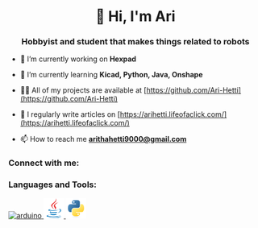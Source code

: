 <h1 align="center">👋 Hi, I'm Ari</h1>
<h3 align="center">Hobbyist and student that makes things related to robots</h3>

- 🔭 I’m currently working on **Hexpad**

- 🌱 I’m currently learning **Kicad, Python, Java, Onshape**

- 👨‍💻 All of my projects are available at [https://github.com/Ari-Hetti](https://github.com/Ari-Hetti)

- 📝 I regularly write articles on [https://arihetti.lifeofaclick.com/](https://arihetti.lifeofaclick.com/)

- 📫 How to reach me **arithahetti9000@gmail.com**

<h3 align="left">Connect with me:</h3>
<p align="left">
</p>

<h3 align="left">Languages and Tools:</h3>
<p align="left"> <a href="https://www.arduino.cc/" target="_blank" rel="noreferrer"> <img src="https://cdn.worldvectorlogo.com/logos/arduino-1.svg" alt="arduino" width="40" height="40"/> </a> <a href="https://www.java.com" target="_blank" rel="noreferrer"> <img src="https://raw.githubusercontent.com/devicons/devicon/master/icons/java/java-original.svg" alt="java" width="40" height="40"/> </a> <a href="https://www.python.org" target="_blank" rel="noreferrer"> <img src="https://raw.githubusercontent.com/devicons/devicon/master/icons/python/python-original.svg" alt="python" width="40" height="40"/> </a> </p>
